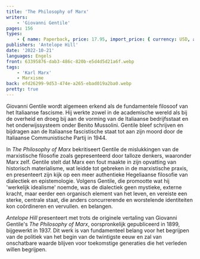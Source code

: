```yaml
---
title: 'The Philosophy of Marx'
writers:
    - 'Giovanni Gentile'
pages: 156
types:
    - { name: Paperback, price: 17.95, import_price: { currency: USD, amount: 15.91 }, isbn: 978-1-956887-08-2 }
publishers: 'Antelope Hill'
date: '2022-10-21'
languages: Engels
front: 63395876-dab3-486c-820b-e5d4d5d21a6f.webp
tags:
    - 'Karl Marx'
    - Marxisme
back: efd26299-9d53-474e-a265-ebad019a2ba0.webp
pretty: true
---
```


Giovanni Gentile wordt algemeen erkend als de fundamentele filosoof van het Italiaanse fascisme. Hij werkte zowel in de academische wereld als bij de overheid en droeg bij aan de vorming van de Italiaanse bedrijfsstaat en het onderwijssysteem onder Benito Mussolini. Gentile bleef schrijven en bijdragen aan de Italiaanse fascistische staat tot aan zijn moord door de Italiaanse Communistische Partij in 1944.
 
In *The Philosophy of Marx* bekritiseert Gentile de mislukkingen van de marxistische filosofie zoals gepresenteerd door talloze denkers, waaronder Marx zelf. Gentile stelt dat Marx een fout maakte in zijn opvatting van historisch materialisme, wat leidde tot gebreken in de marxistische praxis, en presenteert zijn kijk op een meer authentieke Hegeliaanse filosofie van dialectiek en epistemologie. Volgens Gentile, die promootte wat hij 'werkelijk idealisme' noemde, was de dialectiek geen mystieke, externe kracht, maar eerder een organisch element van het leven, en vereiste een sterke, centrale staat, die anders concurrerende en worstelende identiteiten kon coördineren en vervullen. en belangen.
 
*Antelope Hill* presenteert met trots de originele vertaling van Giovanni Gentile's *The Philosophy of Marx*, oorspronkelijk gepubliceerd in 1899, bijgewerkt in 1937. Dit werk is van fundamenteel belang voor het begrijpen van de politiek van het begin van de twintigste eeuw en zal van onschatbare waarde blijven voor toekomstige generaties die het verleden willen begrijpen.
